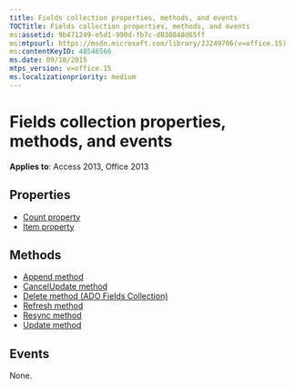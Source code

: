 ```yaml
---
title: Fields collection properties, methods, and events
TOCTitle: Fields collection properties, methods, and events
ms:assetid: 9b471249-e5d1-990d-fb7c-d830848d65ff
ms:mtpsurl: https://msdn.microsoft.com/library/JJ249706(v=office.15)
ms:contentKeyID: 48546566
ms.date: 09/18/2015
mtps_version: v=office.15
ms.localizationpriority: medium
---
```


# Fields collection properties, methods, and events

**Applies to**: Access 2013, Office 2013

## Properties

- [Count property](count-property-ado.md)
- [Item property](item-property-ado.md)

## Methods

- [Append method](append-method-ado.md)
- [CancelUpdate method](cancelupdate-method-ado.md)
- [Delete method (ADO Fields Collection)](delete-method-ado-fields-collection.md)
- [Refresh method](refresh-method-ado.md)
- [Resync method](resync-method-ado.md)
- [Update method](update-method-ado.md)

## Events

None.

